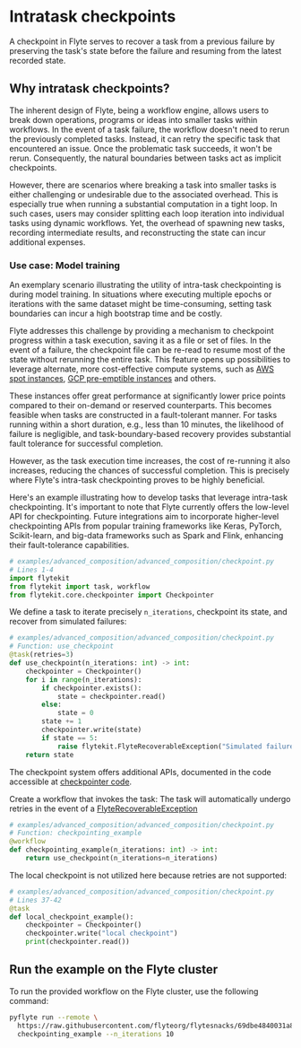 # Intratask checkpoints

A checkpoint in Flyte serves to recover a task from a previous failure by preserving the task's state before the failure
and resuming from the latest recorded state.

## Why intratask checkpoints?

The inherent design of Flyte, being a workflow engine, allows users to break down operations, programs or ideas
into smaller tasks within workflows. In the event of a task failure, the workflow doesn't need to rerun the
previously completed tasks. Instead, it can retry the specific task that encountered an issue.
Once the problematic task succeeds, it won't be rerun. Consequently, the natural boundaries between tasks act as implicit checkpoints.

However, there are scenarios where breaking a task into smaller tasks is either challenging or undesirable due to the associated overhead.
This is especially true when running a substantial computation in a tight loop.
In such cases, users may consider splitting each loop iteration into individual tasks using dynamic workflows.
Yet, the overhead of spawning new tasks, recording intermediate results, and reconstructing the state can incur additional expenses.

### Use case: Model training

An exemplary scenario illustrating the utility of intra-task checkpointing is during model training.
In situations where executing multiple epochs or iterations with the same dataset might be time-consuming,
setting task boundaries can incur a high bootstrap time and be costly.

Flyte addresses this challenge by providing a mechanism to checkpoint progress within a task execution,
saving it as a file or set of files. In the event of a failure, the checkpoint file can be re-read to
resume most of the state without rerunning the entire task.
This feature opens up possibilities to leverage alternate, more cost-effective compute systems,
such as [AWS spot instances](https://aws.amazon.com/ec2/spot/),
[GCP pre-emptible instances](https://cloud.google.com/compute/docs/instances/preemptible) and others.

These instances offer great performance at significantly lower price points compared to their on-demand or reserved counterparts.
This becomes feasible when tasks are constructed in a fault-tolerant manner.
For tasks running within a short duration, e.g., less than 10 minutes, the likelihood of failure is negligible,
and task-boundary-based recovery provides substantial fault tolerance for successful completion.

However, as the task execution time increases, the cost of re-running it also increases,
reducing the chances of successful completion. This is precisely where Flyte's intra-task checkpointing proves to be highly beneficial.

Here's an example illustrating how to develop tasks that leverage intra-task checkpointing.
It's important to note that Flyte currently offers the low-level API for checkpointing.
Future integrations aim to incorporate higher-level checkpointing APIs from popular training frameworks
like Keras, PyTorch, Scikit-learn, and big-data frameworks such as Spark and Flink, enhancing their fault-tolerance capabilities.

```python
# examples/advanced_composition/advanced_composition/checkpoint.py
# Lines 1-4
import flytekit
from flytekit import task, workflow
from flytekit.core.checkpointer import Checkpointer
```

We define a task to iterate precisely `n_iterations`, checkpoint its state, and recover from simulated failures:

```python
# examples/advanced_composition/advanced_composition/checkpoint.py
# Function: use_checkpoint
@task(retries=3)
def use_checkpoint(n_iterations: int) -> int:
    checkpointer = Checkpointer()
    for i in range(n_iterations):
        if checkpointer.exists():
            state = checkpointer.read()
        else:
            state = 0
        state += 1
        checkpointer.write(state)
        if state == 5:
            raise flytekit.FlyteRecoverableException("Simulated failure")
    return state
```

The checkpoint system offers additional APIs, documented in the code accessible at
[checkpointer code](https://github.com/flyteorg/flytekit/blob/master/flytekit/core/checkpointer.py).

Create a workflow that invokes the task:
The task will automatically undergo retries in the event of a [FlyteRecoverableException](/api-reference/flytekit-sdk/packages/flytekit.exceptions.base/#flytekitexceptionsbaseflyterecoverableexception)

```python
# examples/advanced_composition/advanced_composition/checkpoint.py
# Function: checkpointing_example
@workflow
def checkpointing_example(n_iterations: int) -> int:
    return use_checkpoint(n_iterations=n_iterations)
```

The local checkpoint is not utilized here because retries are not supported:

```python
# examples/advanced_composition/advanced_composition/checkpoint.py
# Lines 37-42
@task
def local_checkpoint_example():
    checkpointer = Checkpointer()
    checkpointer.write("local checkpoint")
    print(checkpointer.read())
```

## Run the example on the Flyte cluster

To run the provided workflow on the Flyte cluster, use the following command:

```bash
pyflyte run --remote \
  https://raw.githubusercontent.com/flyteorg/flytesnacks/69dbe4840031a85d79d9ded25f80397c6834752d/examples/advanced_composition/advanced_composition/checkpoint.py \
  checkpointing_example --n_iterations 10
```
